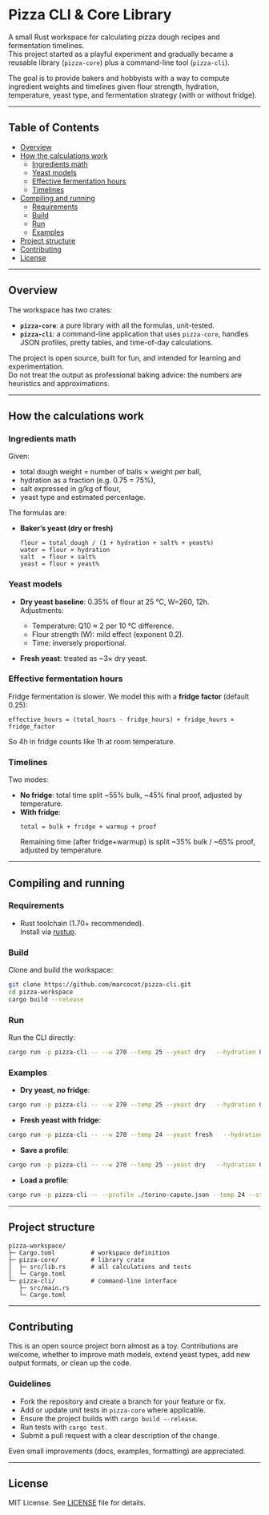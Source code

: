 # Pizza CLI & Core Library

A small Rust workspace for calculating pizza dough recipes and fermentation timelines.  
This project started as a playful experiment and gradually became a reusable library (`pizza-core`) plus a command-line tool (`pizza-cli`).

The goal is to provide bakers and hobbyists with a way to compute ingredient weights and timelines given flour strength, hydration, temperature, yeast type, and fermentation strategy (with or without fridge).

---

## Table of Contents

- [Overview](#overview)
- [How the calculations work](#how-the-calculations-work)
  - [Ingredients math](#ingredients-math)
  - [Yeast models](#yeast-models)
  - [Effective fermentation hours](#effective-fermentation-hours)
  - [Timelines](#timelines)
- [Compiling and running](#compiling-and-running)
  - [Requirements](#requirements)
  - [Build](#build)
  - [Run](#run)
  - [Examples](#examples)
- [Project structure](#project-structure)
- [Contributing](#contributing)
- [License](#license)

---

## Overview

The workspace has two crates:

- **`pizza-core`**: a pure library with all the formulas, unit-tested.
- **`pizza-cli`**: a command-line application that uses `pizza-core`, handles JSON profiles, pretty tables, and time-of-day calculations.

The project is open source, built for fun, and intended for learning and experimentation.  
Do not treat the output as professional baking advice: the numbers are heuristics and approximations.

---

## How the calculations work

### Ingredients math

Given:
- total dough weight = number of balls × weight per ball,
- hydration as a fraction (e.g. 0.75 = 75%),
- salt expressed in g/kg of flour,
- yeast type and estimated percentage.

The formulas are:

- **Baker’s yeast (dry or fresh)**  
  ```
  flour = total_dough / (1 + hydration + salt% + yeast%)
  water = flour × hydration
  salt  = flour × salt%
  yeast = flour × yeast%
  ```

### Yeast models

- **Dry yeast baseline**: 0.35% of flour at 25 °C, W=260, 12h.  
  Adjustments:
  - Temperature: Q10 ≈ 2 per 10 °C difference.
  - Flour strength (W): mild effect (exponent 0.2).
  - Time: inversely proportional.

- **Fresh yeast**: treated as ~3× dry yeast.

### Effective fermentation hours

Fridge fermentation is slower. We model this with a **fridge factor** (default 0.25):

```
effective_hours = (total_hours - fridge_hours) + fridge_hours × fridge_factor
```

So 4h in fridge counts like 1h at room temperature.

### Timelines

Two modes:

- **No fridge**: total time split ~55% bulk, ~45% final proof, adjusted by temperature.
- **With fridge**:  
  ```
  total = bulk + fridge + warmup + proof
  ```
  Remaining time (after fridge+warmup) is split ~35% bulk / ~65% proof, adjusted by temperature.

---

## Compiling and running

### Requirements

- Rust toolchain (1.70+ recommended).  
  Install via [rustup](https://rustup.rs).

### Build

Clone and build the workspace:

```bash
git clone https://github.com/marcocot/pizza-cli.git
cd pizza-workspace
cargo build --release
```

### Run

Run the CLI directly:

```bash
cargo run -p pizza-cli -- --w 270 --temp 25 --yeast dry   --hydration 0.75 --ball-weight 280 --balls 2   --salt-per-kg 20 --total-hours 11 --start 09:00
```

### Examples

- **Dry yeast, no fridge**:
```bash
cargo run -p pizza-cli -- --w 270 --temp 25 --yeast dry   --hydration 0.75 --ball-weight 280 --balls 2   --salt-per-kg 20 --total-hours 11 --start 09:00
```

- **Fresh yeast with fridge**:
```bash
cargo run -p pizza-cli -- --w 270 --temp 24 --yeast fresh   --hydration 0.70 --ball-weight 260 --balls 4   --salt-per-kg 22 --total-hours 24   --fridge-hours 16 --warmup-hours 3 --fridge-factor 0.25   --start 18:00
```

- **Save a profile**:
```bash
cargo run -p pizza-cli -- --w 270 --temp 25 --yeast dry   --hydration 0.75 --ball-weight 280 --balls 2   --salt-per-kg 20 --total-hours 12   --fridge-hours 4 --warmup-hours 3 --start 09:00   --save-profile ./torino-caputo.json
```

- **Load a profile**:
```bash
cargo run -p pizza-cli -- --profile ./torino-caputo.json --temp 24 --start 08:30
```

---

## Project structure

```
pizza-workspace/
├─ Cargo.toml          # workspace definition
├─ pizza-core/         # library crate
│  ├─ src/lib.rs       # all calculations and tests
│  └─ Cargo.toml
└─ pizza-cli/          # command-line interface
   ├─ src/main.rs
   └─ Cargo.toml
```

---

## Contributing

This is an open source project born almost as a toy. Contributions are welcome, whether to improve math models, extend yeast types, add new output formats, or clean up the code.

### Guidelines
- Fork the repository and create a branch for your feature or fix.
- Add or update unit tests in `pizza-core` where applicable.
- Ensure the project builds with `cargo build --release`.
- Run tests with `cargo test`.
- Submit a pull request with a clear description of the change.

Even small improvements (docs, examples, formatting) are appreciated.

---

## License

MIT License. See [LICENSE](LICENSE) file for details.
